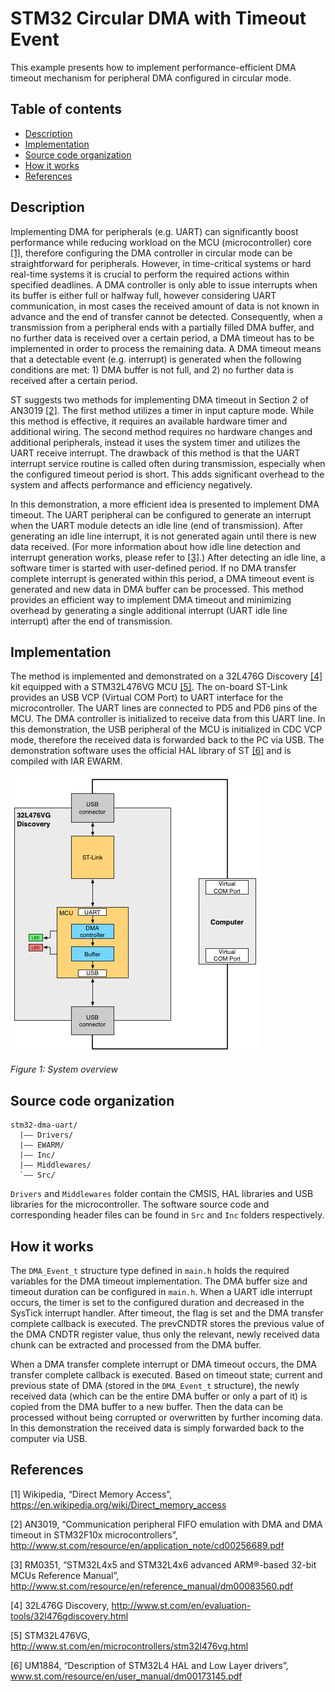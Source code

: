 # STM32 Circular DMA with Timeout Event
This example presents how to implement performance-efficient DMA timeout mechanism for peripheral DMA configured in circular mode.

## Table of contents

- [Description](#description)
- [Implementation](#implementation)
- [Source code organization](#source-code-organization)
- [How it works](#how-it-works)
- [References](#references)

## Description
Implementing DMA for peripherals (e.g. UART) can significantly boost performance while reducing workload on the MCU (microcontroller) core [[1]](#references), therefore configuring the DMA controller in circular mode can be straightforward for peripherals. However, in time-critical systems or hard real-time systems it is crucial to perform the required actions within specified deadlines. A DMA controller is only able to issue interrupts when its buffer is either full or halfway full, however considering UART communication, in most cases the received amount of data is not known in advance and the end of transfer cannot be detected. Consequently, when a transmission from a peripheral ends with a partially filled DMA buffer, and no further data is received over a certain period, a DMA timeout has to be implemented in order to process the remaining data. A DMA timeout means that a detectable event (e.g. interrupt) is generated when the following conditions are met: 1) DMA buffer is not full, and 2) no further data is received after a certain period.

ST suggests two methods for implementing DMA timeout in Section 2 of AN3019 [[2]](#references). The first method utilizes a timer in input capture mode. While this method is effective, it requires an available hardware timer and additional wiring. The second method requires no hardware changes and additional peripherals, instead it uses the system timer and utilizes the UART receive interrupt. The drawback of this method is that the UART interrupt service routine is called often during transmission, especially when the configured timeout period is short. This adds significant overhead to the system and affects performance and efficiency negatively.

In this demonstration, a more efficient idea is presented to implement DMA timeout. The UART peripheral can be configured to generate an interrupt when the UART module detects an idle line (end of transmission). After generating an idle line interrupt, it is not generated again until there is new data received. (For more information about how idle line detection and interrupt generation works, please refer to [[3]](#references).) After detecting an idle line, a software timer is started with user-defined period. If no DMA transfer complete interrupt is generated within this period, a DMA timeout event is generated and new data in DMA buffer can be processed. This method provides an efficient way to implement DMA timeout and minimizing overhead by generating a single additional interrupt (UART idle line interrupt) after the end of transmission.

## Implementation
The method is implemented and demonstrated on a 32L476G Discovery [[4]](#references) kit equipped with a STM32L476VG MCU [[5]](#references). The on-board ST-Link provides an USB VCP (Virtual COM Port) to UART interface for the microcontroller. The UART lines are connected to PD5 and PD6 pins of the MCU. The DMA controller is initialized to receive data from this UART line. In this demonstration, the USB peripheral of the MCU is initialized in CDC VCP mode, therefore the received data is forwarded back to the PC via USB. The demonstration software uses the official HAL library of ST [[6]](#references) and is compiled with IAR EWARM.

![System overview](system-overview.png)

*Figure 1: System overview*

## Source code organization
```
stm32-dma-uart/
  |—— Drivers/
  |—— EWARM/
  |—— Inc/
  |—— Middlewares/
  `—— Src/
```
`Drivers` and `Middlewares` folder contain the CMSIS, HAL libraries and USB libraries for the microcontroller. The software source code and corresponding header files can be found in `Src` and `Inc` folders respectively.

## How it works

The `DMA_Event_t` structure type defined in `main.h` holds the required variables for the DMA timeout implementation. The DMA buffer size and timeout duration can be configured in `main.h`. When a UART idle interrupt occurs, the timer is set to the configured duration and decreased in the SysTick interrupt handler. After timeout, the flag is set and the DMA transfer complete callback is executed.  The prevCNDTR stores the previous value of the DMA CNDTR register value, thus only the relevant, newly received data chunk can be extracted and processed from the DMA buffer.

When a DMA transfer complete interrupt or DMA timeout occurs, the DMA transfer complete callback is executed. Based on timeout state; current and previous state of DMA (stored in the `DMA_Event_t` structure), the newly received data (which can be the entire DMA buffer or only a part of it) is copied from the DMA buffer to a new buffer. Then the data can be processed without being corrupted or overwritten by further incoming data. In this demonstration the received data is simply forwarded back to the computer via USB.

## References
[1] Wikipedia, “Direct Memory Access”, https://en.wikipedia.org/wiki/Direct_memory_access

[2] AN3019, “Communication peripheral FIFO emulation with DMA and DMA timeout in STM32F10x microcontrollers”, http://www.st.com/resource/en/application_note/cd00256689.pdf

[3] RM0351, “STM32L4x5 and STM32L4x6 advanced ARM®-based 32-bit MCUs Reference Manual”, http://www.st.com/resource/en/reference_manual/dm00083560.pdf

[4] 32L476G Discovery, http://www.st.com/en/evaluation-tools/32l476gdiscovery.html

[5] STM32L476VG, http://www.st.com/en/microcontrollers/stm32l476vg.html

[6] UM1884, “Description of STM32L4 HAL and Low Layer drivers”, www.st.com/resource/en/user_manual/dm00173145.pdf




